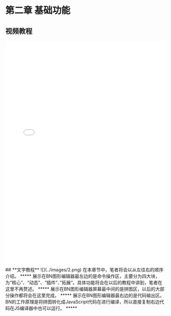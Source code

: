 # **第二章 基础功能**  
## **视频教程**  
<iframe src="//player.bilibili.com/player.html?aid=796608185&aid=796608185&cid=220880921&page=1" scrolling="no" border="0"  frameborder=0 width="100%" height="700 px" framespacing="0" allowfullscreen="true"> </iframe>  
## **文字教程**  
![](../images/2.png)  
在本章节中，笔者将会以从左往右的顺序介绍。  
*****  
展示在BN图形编辑器最左边的是命令操作区，主要分为四大块，为“核心”、“动态”、“插件”、”拓展“。具体功能将会在以后的教程中讲到，笔者在这里不再赘述。  
*****  
展示在BN图形编辑器屏幕最中间的是拼图区，以后的大部分操作都将会在这里完成。  
*****  
展示在BN图形编辑器最右边的是代码输出区。BN的工作原理是将拼图转化成JavaScript代码在进行编译，所以直接复制右边代码在JS编译器中也可以运行。  
*****